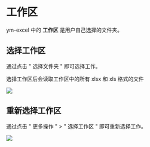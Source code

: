 # 工作区

ym-excel 中的 **工作区** 是用户自己选择的文件夹。

## 选择工作区

通过点击 " 选择文件夹 " 即可选择工作。

选择工作区后会读取工作区中的所有 xlsx 和 xls 格式的文件

<img src="/workarea.png">

## 重新选择工作区

通过点击 " 更多操作 " > " 选择工作区 " 即可重新选择工作。

<img src="/resetWorkarea.png">
